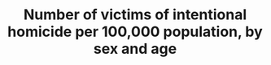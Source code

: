 ---
actual_indicator_available: "Estimated number of victims of intentional homicide per\
  \ 100,000 population, Estimated number of victims of intentional homicide by sex\
  \ and age\t\t\t"
actual_indicator_available_description: Estimated number of victims of intentional
  homicide per 100,000 population, Estimated number of victims of intentional homicide
  by sex and age
comments_and_limitations: NA
computation_units: "Estimated volume number and rate per 100,000\t\t\t\t\t\t\t"
data_non_statistical: false
date_metadata_updated: November 2017
date_of_national_source_publication: September 2017
disaggregation_categories: NA
disaggregation_geography: "National\t\t\t\t\t\t\t"
goal_meta_link: http://unstats.un.org/sdgs/files/metadata-compilation/Metadata-Goal-16.pdf
graph_title: Estimated number of US victims of intentional homicide per 100,000 population
graph_type: line
has_metadata: true
indicator: 16.1.1
indicator_definition: "From UNODC:Intentional homicide is defined as the unlawful\
  \ death inflicted upon a person with the intent to cause death or serious injury\
  \ (Source: International Classification of Crime for Statistical Purposes, ICCS\
  \ 2015); the rate is defined as the total count of victims of intentional homicide\
  \ divided by the total resident population, expressed per 100,000 population. From\
  \ Goal 16 TST Working Group:  This indicator is a composite indicator constructed\
  \ by collecting two numbers, deaths from intentional homicides and deaths from conflict\
  \ to measure \"peace\" with respect to target 1 ' \"Significantly reduce all forms\
  \ of violence and related deaths everywhere.\" The rates of intentional homicide\
  \ and conflict-related deaths should be reported separately, as combining them into\
  \ one single indicator would risk conflating two distinct phenomena with differing\
  \ root causes as well as varying levels of precision in measurement. Still, they\
  \ are useful complements to each other as, by construction, they are exclusive and\
  \ non-overlapping (ie. By design, their conjunction does not double count violent\
  \ deaths). Intentional homicide is defined as the unlawful death inflicted upon\
  \ a person with the intent of cause death or serious injury (Source: International\
  \ Classification of Crime for Statistical Purposes (ICCS), 2015). ICCS recommends\
  \ that intentional homicides include: \tMurder \tHonour killing \tSerious assault\
  \ leading to death \tDeath as a result of terrorist activities \tDowry-related killings\
  \ \tFemicide \tInfanticide \tVoluntary manslaughter \tExtrajudicial killings \t\
  Killings caused by excessive force by law enforcement/state officials Conflict-related\
  \ deaths refer to those deaths caused by warring parties, including, but not limited\
  \ to, those caused by traditional battlefield fighting and bombardments (battle-related\
  \ deaths). The term conflict-related death is broader than the term \"battlerelated\
  \ death\" as it includes killings that amount to war crimes, such as targeting of\
  \ civilians or of military 'hors combat', killings associated with a conflict (but\
  \ not accompanied by a battle between warring parties) such as one-sided killings,\
  \ pogroms and genocides. Following the ICCS definition (see homicides at left) death\
  \ as a result of terrorist activities would be included in intentional homicides.\
  \ For both intentional homicides and conflict-related deaths, rates are defined\
  \ as the total count in deaths in a calendar year, respectively, divided by the\
  \ total resident population for the year, expressed per 100,000 population. The\
  \ denominator (100,000 population) has been adopted globally by law enforcement\
  \ as the standard for comparable measurement."
indicator_name: Number of victims of intentional homicide per 100,000 population,
  by sex and age
indicator_sort_order: 16-01-01
indicator_variable: est_vctm_hmcd_ per_100k
international_and_national_references: "\thttps://ucr.fbi.gov/crime-in-the-u.s/2016/crime-in-the-u.s.-2016\t\
  \t\t\t\t\t\t\t\t\t\t"
layout: indicator
national_geographical_coverage: United States
periodicity: "Annual\t\t\t\t\t\t\t"
permalink: /16-1-1/
published: true
rationale_interpretation: "From UNODC:\nThis indicator is widely used at national\
  \ and international level to measure the most extreme form of violent crime and\
  \ it also provides a direct indication of lack of security. Security from violence\
  \ is a pre-requisite for individuals to enjoy a safe and active life and for societies\
  \ and economies to develop freely. Intentional homicides occur in all countries\
  \ of the world and this indicator has a global applicability. Monitoring intentional\
  \ homicides is necessary to better assess their causes, drivers and consequences\
  \ and, in the longer term, to develop effective preventive measures. \nIf data are\
  \ properly disaggregated (as suggested in the ICCS), the indicator can identify\
  \ the different type of violence associated with homicide: inter-personal (including\
  \ partner and family-related violence), crime (including organized crime and other\
  \ forms of criminal activities) and political (including terrorism, hate crime).\
  \ \nThe interpretation of this indicator is straightforward also for non-specialised\
  \ users.\n\n From Goal 16 TST Working Group: \n As described above, this composite\
  \ indicator is comprised of two forms of violent deaths. Intentional homicides occur\
  \ in all countries of the world and have global applicability, while conflict-related\
  \ deaths occur in countries with ongoing conflicts/wars. Peace is a much broader\
  \ concept than violent deaths, however, it is difficult to measure many aspects\
  \ of peace (threats and the fear of violence, insecurity, and other forms of violence,\
  \ including damages to persons and property). Deaths due to violence are universally\
  \ and easily understood, are frequently monitored and are comparable with only minor\
  \ discrepancies in interpretation, largely due to the finality of death. Monitoring\
  \ intentional homicides is necessary to better assess their causes and consequences\
  \ and, in the longer term, to develop effective prevention measures. It is based\
  \ on statistical data routinely produced by law enforcement authorities and/or public\
  \ health institutions, with a high degree of international comparability. Conflict-related\
  \ deaths measure the direct impact of conflicts on populations in terms of losses\
  \ of life."
reporting_status: complete
sdg_goal: 16
source_active_1: true
source_agency_staff_email_1: CRIMESTATSINFO@FBI.GOV
source_agency_staff_name_1: FBI
source_agency_survey_dataset_1: FBI Uniform Crime Reporting Program Data Collection
source_notes_1: null
source_organisation_1: FBI Uniform Crime Reporting Program Data Collection
source_title_1: null
source_url_1: "\thttps://ucr.fbi.gov/crime-in-the-u.s/2016/crime-in-the-u.s.-2016\t\
  \t\t\t\t\t\t\t\t\t\t\t"
target: Significantly reduce all forms of violence and related death rates everywhere.
target_id: '16.1'
time_period: Annual
title: Number of victims of intentional homicide per 100,000 population, by sex and
  age
un_custodial_agency: UNODC, WHO  (Partnering Agencies:DESA Population Division)
un_designated_tier: '1'
us_method_of_computation: "These tables contain statistics for the entire United States.\
  \ Because not all law enforcement agencies provide data for complete reporting periods,\
  \ the Federal Bureau of Investigation (FBI) estimated crime numbers in these presentations.\
  \ The FBI computes estimates for participating agencies that do not provide 12 months\
  \ of complete data. For agencies supplying 3 to 11 months of data, the national\
  \ Uniform Crime Reporting (UCR) Program estimates for the missing data by following\
  \ a standard estimation procedure using the data provided by the agency. If an agency\
  \ has supplied less than 3 months of data, the FBI computes estimates by using the\
  \ known crime figures of similar areas within a state and assigning the same proportion\
  \ of crime volumes to nonreporting agencies. The estimation process considers the\
  \ following: population size covered by the agency; type of jurisdiction, e.g.,\
  \ police department versus sheriff\u2019s office; and geographic location. Much\
  \ of the data presented in the Crime in the United States publication are obtained\
  \ from the Monthly Return of Offenses Known to Police form which is required to\
  \ participate in the FBI UCR Program. Data sited from the FBI UCR Program\u2019\
  s website regarding the age and sex of a victim of homicide is obtained from the\
  \ Supplementary Homicide Report (SHR). The SHR provides additional details surrounding\
  \ the homicide such as victim and offender age, sex, and race, type of weapon, circumstance\
  \ during a homicide, and the relationship of the victim to the offender. The SHR\
  \ is not required for participation in the program. Murder victims with unknown\
  \ age and/or sex are not included in this table. To calculate the estimated number\
  \ of males, females, and age of the victim, the percent distribution was figured\
  \ using data supplied to the national UCR Program on the SHR. The resulting figure\
  \ was then applied to the total estimated number of homicides for the nation. The\
  \ homicide rate, defined as the number of offenses per 100,000 population, is derived\
  \ by first dividing the nation\u2019s population by 100,000 and then dividing the\
  \ number of offenses by the resulting figure."
variable_description: null
variable_notes: null
---